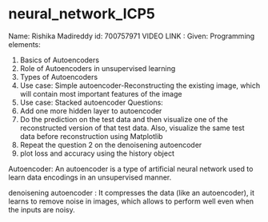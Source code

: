 # neural_network_ICP5
Name: Rishika Madireddy
id: 700757971
VIDEO LINK : 
Given:
Programming elements:
1. Basics of Autoencoders
2. Role of Autoencoders in unsupervised learning
3. Types of Autoencoders
4. Use case: Simple autoencoder-Reconstructing the existing image, which will contain most important
features of the image
5. Use case: Stacked autoencoder
 Questions:
1. Add one more hidden layer to autoencoder
2. Do the prediction on the test data and then visualize one of the reconstructed version of that test data.
Also, visualize the same test data before reconstruction using Matplotlib
3. Repeat the question 2 on the denoisening autoencoder
4. plot loss and accuracy using the history object

Autoencoder: An autoencoder is a type of artificial neural network used to learn data encodings in an unsupervised manner. 

denoisening autoencoder : It compresses the data (like an autoencoder), it learns to remove noise in images, which allows to perform well even when the inputs are noisy.
